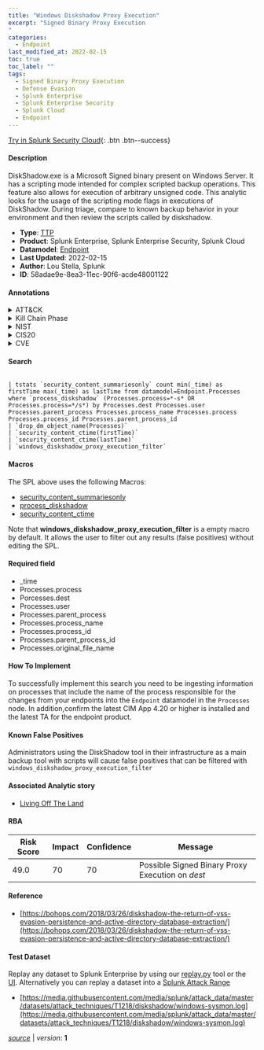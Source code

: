 ```yaml
---
title: "Windows Diskshadow Proxy Execution"
excerpt: "Signed Binary Proxy Execution
"
categories:
  - Endpoint
last_modified_at: 2022-02-15
toc: true
toc_label: ""
tags:
  - Signed Binary Proxy Execution
  - Defense Evasion
  - Splunk Enterprise
  - Splunk Enterprise Security
  - Splunk Cloud
  - Endpoint
---
```




[Try in Splunk Security Cloud](https://www.splunk.com/en_us/products/cyber-security.html){: .btn .btn--success}

#### Description

DiskShadow.exe is a Microsoft Signed binary present on Windows Server. It has a scripting mode intended for complex scripted backup operations. This feature also allows for execution of arbitrary unsigned code. This analytic looks for the usage of the scripting mode flags in executions of DiskShadow. During triage, compare to known backup behavior in your environment and then review the scripts called by diskshadow.

- **Type**: [TTP](https://github.com/splunk/security_content/wiki/Detection-Analytic-Types)
- **Product**: Splunk Enterprise, Splunk Enterprise Security, Splunk Cloud
- **Datamodel**: [Endpoint](https://docs.splunk.com/Documentation/CIM/latest/User/Endpoint)
- **Last Updated**: 2022-02-15
- **Author**: Lou Stella, Splunk
- **ID**: 58adae9e-8ea3-11ec-90f6-acde48001122


#### Annotations

<details>
  <summary>ATT&CK</summary>

<div markdown="1">


| ID             | Technique        |  Tactic             |
| -------------- | ---------------- |-------------------- |
| [T1218](https://attack.mitre.org/techniques/T1218/) | Signed Binary Proxy Execution | Defense Evasion |

</div>
</details>


<details>
  <summary>Kill Chain Phase</summary>

<div markdown="1">

* Exploitation


</div>
</details>


<details>
  <summary>NIST</summary>

<div markdown="1">

* DE.CM



</div>
</details>

<details>
  <summary>CIS20</summary>

<div markdown="1">

* CIS 8



</div>
</details>

<details>
  <summary>CVE</summary>

<div markdown="1">


</div>
</details>

#### Search

```

| tstats `security_content_summariesonly` count min(_time) as firstTime max(_time) as lastTime from datamodel=Endpoint.Processes where `process_diskshadow` (Processes.process=*-s* OR Processes.process=*/s*) by Processes.dest Processes.user Processes.parent_process Processes.process_name Processes.process Processes.process_id Processes.parent_process_id 
| `drop_dm_object_name(Processes)` 
| `security_content_ctime(firstTime)` 
| `security_content_ctime(lastTime)` 
| `windows_diskshadow_proxy_execution_filter`
```

#### Macros
The SPL above uses the following Macros:
* [security_content_summariesonly](https://github.com/splunk/security_content/blob/develop/macros/security_content_summariesonly.yml)
* [process_diskshadow](https://github.com/splunk/security_content/blob/develop/macros/process_diskshadow.yml)
* [security_content_ctime](https://github.com/splunk/security_content/blob/develop/macros/security_content_ctime.yml)

Note that **windows_diskshadow_proxy_execution_filter** is a empty macro by default. It allows the user to filter out any results (false positives) without editing the SPL.

#### Required field
* _time
* Processes.process
* Porcesses.dest
* Processes.user
* Processes.parent_process
* Processes.process_name
* Processes.process_id
* Processes.parent_process_id
* Processes.original_file_name


#### How To Implement
To successfully implement this search you need to be ingesting information on processes that include the name of the process responsible for the changes from your endpoints into the `Endpoint` datamodel in the `Processes` node. In addition,confirm the latest CIM App 4.20 or higher is installed and the latest TA for the endpoint product.

#### Known False Positives
Administrators using the DiskShadow tool in their infrastructure as a main backup tool with scripts will cause false positives that can be filtered with `windows_diskshadow_proxy_execution_filter`

#### Associated Analytic story
* [Living Off The Land](/stories/living_off_the_land)




#### RBA

| Risk Score  | Impact      | Confidence   | Message      |
| ----------- | ----------- |--------------|--------------|
| 49.0 | 70 | 70 | Possible Signed Binary Proxy Execution on $dest$ |


#### Reference

* [https://bohops.com/2018/03/26/diskshadow-the-return-of-vss-evasion-persistence-and-active-directory-database-extraction/](https://bohops.com/2018/03/26/diskshadow-the-return-of-vss-evasion-persistence-and-active-directory-database-extraction/)



#### Test Dataset
Replay any dataset to Splunk Enterprise by using our [replay.py](https://github.com/splunk/attack_data#using-replaypy) tool or the [UI](https://github.com/splunk/attack_data#using-ui).
Alternatively you can replay a dataset into a [Splunk Attack Range](https://github.com/splunk/attack_range#replay-dumps-into-attack-range-splunk-server)


* [https://media.githubusercontent.com/media/splunk/attack_data/master/datasets/attack_techniques/T1218/diskshadow/windows-sysmon.log](https://media.githubusercontent.com/media/splunk/attack_data/master/datasets/attack_techniques/T1218/diskshadow/windows-sysmon.log)



[*source*](https://github.com/splunk/security_content/tree/develop/detections/endpoint/windows_diskshadow_proxy_execution.yml) \| *version*: **1**